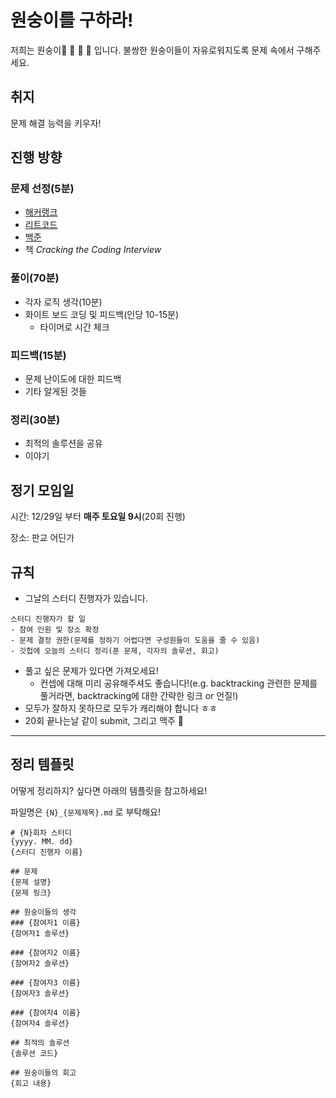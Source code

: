 # 원숭이를 구하라!
저희는 원숭이:monkey: :monkey:  :monkey: :monkey: 입니다. 불쌍한 원숭이들이 자유로워지도록 문제 속에서 구해주세요.

## 취지
문제 해결 능력을 키우자!


## 진행 방향

### 문제 선정(5분)
- [해커랭크](https://hackerrank.com)
- [리트코드](http://leetcode.com)
- [백준](https://www.acmicpc.net/problemset)
- 책 _Cracking the Coding Interview_

### 풀이(70분)
- 각자 로직 생각(10분)
- 화이트 보드 코딩 및 피드백(인당 10-15분)
  - 타이머로 시간 체크

### 피드백(15분)
- 문제 난이도에 대한 피드백
- 기타 알게된 것들

### 정리(30분)
- 최적의 솔루션을 공유
- 이야기


## 정기 모임일
시간: 12/29일 부터 **매주 토요일 9시**(20회 진행)

장소: 판교 어딘가

## 규칙
- 그날의 스터디 진행자가 있습니다.
```
스터디 진행자가 할 일
- 참여 인원 및 장소 확정
- 문제 결정 권한(문제를 정하기 어렵다면 구성원들이 도움을 줄 수 있음)
- 깃헙에 오늘의 스터디 정리(푼 문제, 각자의 솔루션, 회고)
```
- 풀고 싶은 문제가 있다면 가져오세요!
  - 컨셉에 대해 미리 공유해주셔도 좋습니다!(e.g. backtracking 관련한 문제를 풀거라면, backtracking에 대한 간략한 링크 or 언질!)
- 모두가 잘하지 못하므로 모두가 캐리해야 합니다 ㅎㅎ
- 20회 끝나는날 같이 submit, 그리고 맥주 :beer:

---
## 정리 템플릿
어떻게 정리하지? 싶다면 아래의 템플릿을 참고하세요!

파일명은 `{N}_{문제제목}.md` 로 부탁해요!

```
# {N}회차 스터디
{yyyy. MM. dd}
{스터디 진행자 이름}

## 문제
{문제 설명}
{문제 링크}

## 원숭이들의 생각
### {참여자1 이름}
{참여자1 솔루션}

### {참여자2 이름}
{참여자2 솔루션}

### {참여자3 이름}
{참여자3 솔루션}

### {참여자4 이름}
{참여자4 솔루션}

## 최적의 솔루션
{솔루션 코드}

## 원숭이들의 회고
{회고 내용}
```
